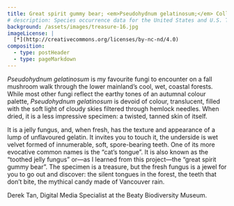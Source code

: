 ```yaml
---
title: Great spirit gummy bear; <em>Pseudohydnum gelatinosum;</em> Collected by B Didier
# description: Species occurrence data for the United States and U.S. Territories.
background: /assets/images/treasure-16.jpg
imageLicense: |
  [*](http://creativecommons.org/licenses/by-nc-nd/4.0)
composition:
  - type: postHeader
  - type: pageMarkdown
---
```


_Pseudohydnum gelatinosum_ is my favourite fungi to encounter on a fall mushroom walk through the lower mainland’s cool, wet, coastal forests. While most other fungi reflect the earthy tones of an autumnal colour palette, _Pseudohydnum gelatinosum_ is devoid of colour, translucent, filled with the soft light of cloudy skies filtered through hemlock needles. When dried, it is a less impressive specimen: a twisted, tanned skin of itself.

It is a jelly fungus, and, when fresh, has the texture and appearance of a lump of unflavoured gelatin. It invites you to touch it, the underside is wet velvet formed of innumerable, soft, spore-bearing teeth. One of its more evocative common names is the “cat’s tongue”. It is also known as the “toothed jelly fungus” or—as I learned from this project—the “great spirit gummy bear”. The specimen is a treasure, but the fresh fungus is a jewel for you to go out and discover: the silent tongues in the forest, the teeth that don’t bite, the mythical candy made of Vancouver rain.

Derek Tan, Digital Media Specialist at the Beaty Biodiversity Museum.
